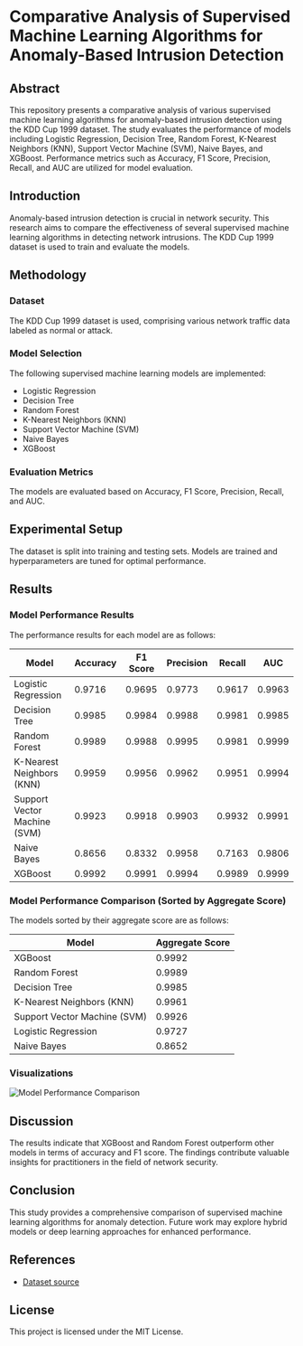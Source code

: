 # Comparative Analysis of Supervised Machine Learning Algorithms for Anomaly-Based Intrusion Detection

## Abstract
This repository presents a comparative analysis of various supervised machine learning algorithms for anomaly-based intrusion detection using the KDD Cup 1999 dataset. The study evaluates the performance of models including Logistic Regression, Decision Tree, Random Forest, K-Nearest Neighbors (KNN), Support Vector Machine (SVM), Naive Bayes, and XGBoost. Performance metrics such as Accuracy, F1 Score, Precision, Recall, and AUC are utilized for model evaluation.


## Introduction
Anomaly-based intrusion detection is crucial in network security. This research aims to compare the effectiveness of several supervised machine learning algorithms in detecting network intrusions. The KDD Cup 1999 dataset is used to train and evaluate the models.


## Methodology
### Dataset
The KDD Cup 1999 dataset is used, comprising various network traffic data labeled as normal or attack.

### Model Selection
The following supervised machine learning models are implemented:
- Logistic Regression
- Decision Tree
- Random Forest
- K-Nearest Neighbors (KNN)
- Support Vector Machine (SVM)
- Naive Bayes
- XGBoost

### Evaluation Metrics
The models are evaluated based on Accuracy, F1 Score, Precision, Recall, and AUC.

## Experimental Setup
The dataset is split into training and testing sets. Models are trained and hyperparameters are tuned for optimal performance.

## Results
### Model Performance Results
The performance results for each model are as follows:

| Model                        | Accuracy | F1 Score | Precision | Recall  | AUC      |
|------------------------------|----------|----------|-----------|---------|----------|
| Logistic Regression           | 0.9716   | 0.9695   | 0.9773    | 0.9617  | 0.9963   |
| Decision Tree                 | 0.9985   | 0.9984   | 0.9988    | 0.9981  | 0.9985   |
| Random Forest                 | 0.9989   | 0.9988   | 0.9995    | 0.9981  | 0.9999   |
| K-Nearest Neighbors (KNN)    | 0.9959   | 0.9956   | 0.9962    | 0.9951  | 0.9994   |
| Support Vector Machine (SVM)  | 0.9923   | 0.9918   | 0.9903    | 0.9932  | 0.9991   |
| Naive Bayes                  | 0.8656   | 0.8332   | 0.9958    | 0.7163  | 0.9806   |
| XGBoost                      | 0.9992   | 0.9991   | 0.9994    | 0.9989  | 0.9999   |

### Model Performance Comparison (Sorted by Aggregate Score)
The models sorted by their aggregate score are as follows:

| Model                        | Aggregate Score |
|------------------------------|------------------|
| XGBoost                      | 0.9992           |
| Random Forest                | 0.9989           |
| Decision Tree                | 0.9985           |
| K-Nearest Neighbors (KNN)    | 0.9961           |
| Support Vector Machine (SVM) | 0.9926           |
| Logistic Regression           | 0.9727           |
| Naive Bayes                  | 0.8652           |

### Visualizations
![Model Performance Comparison](result.png)

## Discussion
The results indicate that XGBoost and Random Forest outperform other models in terms of accuracy and F1 score. The findings contribute valuable insights for practitioners in the field of network security.

## Conclusion
This study provides a comprehensive comparison of supervised machine learning algorithms for anomaly detection. Future work may explore hybrid models or deep learning approaches for enhanced performance.

## References
- [Dataset source](http://kdd.ics.uci.edu/databases/kddcup99/kddcup.data_10_percent.gz)

## License
This project is licensed under the MIT License.

